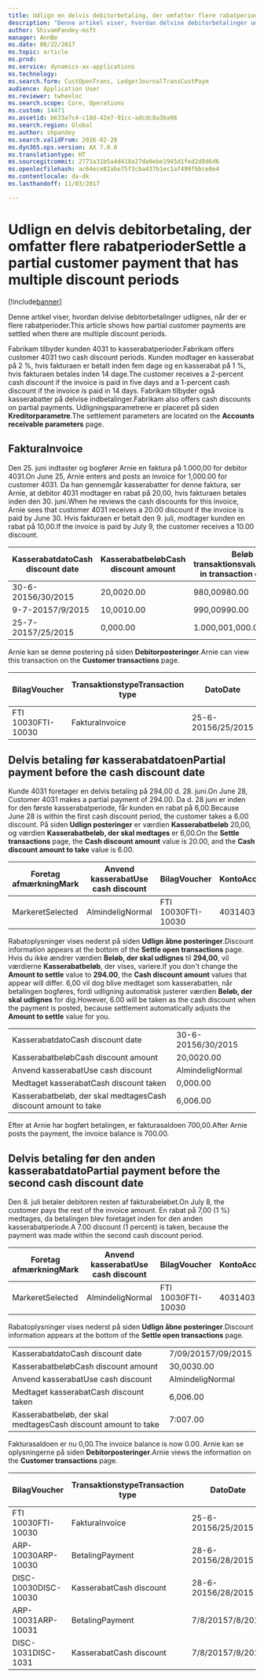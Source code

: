 ```yaml
---
title: Udlign en delvis debitorbetaling, der omfatter flere rabatperioder
description: "Denne artikel viser, hvordan delvise debitorbetalinger udlignes, når der er flere rabatperioder."
author: ShivamPandey-msft
manager: AnnBe
ms.date: 08/22/2017
ms.topic: article
ms.prod: 
ms.service: dynamics-ax-applications
ms.technology: 
ms.search.form: CustOpenTrans, LedgerJournalTransCustPaym
audience: Application User
ms.reviewer: twheeloc
ms.search.scope: Core, Operations
ms.custom: 14471
ms.assetid: b633a7c4-c18d-42e7-91cc-adcdc8a3ba98
ms.search.region: Global
ms.author: shpandey
ms.search.validFrom: 2016-02-28
ms.dyn365.ops.version: AX 7.0.0
ms.translationtype: HT
ms.sourcegitcommit: 2771a31b5a4d418a27de0ebe1945d1fed2d8d6d6
ms.openlocfilehash: ac64ece82abe75f3cba437b1ec1af499fbbce8e4
ms.contentlocale: da-dk
ms.lasthandoff: 11/03/2017

---
```


# <a name="settle-a-partial-customer-payment-that-has-multiple-discount-periods"></a><span data-ttu-id="0dde2-103">Udlign en delvis debitorbetaling, der omfatter flere rabatperioder</span><span class="sxs-lookup"><span data-stu-id="0dde2-103">Settle a partial customer payment that has multiple discount periods</span></span>

[!include[banner](../includes/banner.md)]


<span data-ttu-id="0dde2-104">Denne artikel viser, hvordan delvise debitorbetalinger udlignes, når der er flere rabatperioder.</span><span class="sxs-lookup"><span data-stu-id="0dde2-104">This article shows how partial customer payments are settled when there are multiple discount periods.</span></span>

<span data-ttu-id="0dde2-105">Fabrikam tilbyder kunden 4031 to kasserabatperioder.</span><span class="sxs-lookup"><span data-stu-id="0dde2-105">Fabrikam offers customer 4031 two cash discount periods.</span></span> <span data-ttu-id="0dde2-106">Kunden modtager en kasserabat på 2 %, hvis fakturaen er betalt inden fem dage og en kasserabat på 1 %, hvis fakturaen betales inden 14 dage.</span><span class="sxs-lookup"><span data-stu-id="0dde2-106">The customer receives a 2-percent cash discount if the invoice is paid in five days and a 1-percent cash discount if the invoice is paid in 14 days.</span></span> <span data-ttu-id="0dde2-107">Fabrikam tilbyder også kasserabatter på delvise indbetalinger.</span><span class="sxs-lookup"><span data-stu-id="0dde2-107">Fabrikam also offers cash discounts on partial payments.</span></span> <span data-ttu-id="0dde2-108">Udligningsparametrene er placeret på siden **Kreditorparametre**.</span><span class="sxs-lookup"><span data-stu-id="0dde2-108">The settlement parameters are located on the **Accounts receivable parameters** page.</span></span>

## <a name="invoice"></a><span data-ttu-id="0dde2-109">Faktura</span><span class="sxs-lookup"><span data-stu-id="0dde2-109">Invoice</span></span>
<span data-ttu-id="0dde2-110">Den 25. juni indtaster og bogfører Arnie en faktura på 1.000,00 for debitor 4031.</span><span class="sxs-lookup"><span data-stu-id="0dde2-110">On June 25, Arnie enters and posts an invoice for 1,000.00 for customer 4031.</span></span> <span data-ttu-id="0dde2-111">Da han gennemgår kasserabatter for denne faktura, ser Arnie, at debitor 4031 modtager en rabat på 20,00, hvis fakturaen betales inden den 30. juni.</span><span class="sxs-lookup"><span data-stu-id="0dde2-111">When he reviews the cash discounts for this invoice, Arnie sees that customer 4031 receives a 20.00 discount if the invoice is paid by June 30.</span></span> <span data-ttu-id="0dde2-112">Hvis fakturaen er betalt den 9. juli, modtager kunden en rabat på 10,00.</span><span class="sxs-lookup"><span data-stu-id="0dde2-112">If the invoice is paid by July 9, the customer receives a 10.00 discount.</span></span>

| <span data-ttu-id="0dde2-113">Kasserabatdato</span><span class="sxs-lookup"><span data-stu-id="0dde2-113">Cash discount date</span></span> | <span data-ttu-id="0dde2-114">Kasserabatbeløb</span><span class="sxs-lookup"><span data-stu-id="0dde2-114">Cash discount amount</span></span> | <span data-ttu-id="0dde2-115">Beløb i transaktionsvaluta</span><span class="sxs-lookup"><span data-stu-id="0dde2-115">Amount in transaction currency</span></span> |
|--------------------|----------------------|--------------------------------|
| <span data-ttu-id="0dde2-116">30-6-2015</span><span class="sxs-lookup"><span data-stu-id="0dde2-116">6/30/2015</span></span>          | <span data-ttu-id="0dde2-117">20,00</span><span class="sxs-lookup"><span data-stu-id="0dde2-117">20.00</span></span>                | <span data-ttu-id="0dde2-118">980,00</span><span class="sxs-lookup"><span data-stu-id="0dde2-118">980.00</span></span>                         |
| <span data-ttu-id="0dde2-119">9-7-2015</span><span class="sxs-lookup"><span data-stu-id="0dde2-119">7/9/2015</span></span>           | <span data-ttu-id="0dde2-120">10,00</span><span class="sxs-lookup"><span data-stu-id="0dde2-120">10.00</span></span>                | <span data-ttu-id="0dde2-121">990,00</span><span class="sxs-lookup"><span data-stu-id="0dde2-121">990.00</span></span>                         |
| <span data-ttu-id="0dde2-122">25-7-2015</span><span class="sxs-lookup"><span data-stu-id="0dde2-122">7/25/2015</span></span>          | <span data-ttu-id="0dde2-123">0,00</span><span class="sxs-lookup"><span data-stu-id="0dde2-123">0.00</span></span>                 | <span data-ttu-id="0dde2-124">1.000,00</span><span class="sxs-lookup"><span data-stu-id="0dde2-124">1,000.00</span></span>                       |

<span data-ttu-id="0dde2-125">Arnie kan se denne postering på siden **Debitorposteringer**.</span><span class="sxs-lookup"><span data-stu-id="0dde2-125">Arnie can view this transaction on the **Customer transactions** page.</span></span>

| <span data-ttu-id="0dde2-126">Bilag</span><span class="sxs-lookup"><span data-stu-id="0dde2-126">Voucher</span></span>   | <span data-ttu-id="0dde2-127">Transaktionstype</span><span class="sxs-lookup"><span data-stu-id="0dde2-127">Transaction type</span></span> | <span data-ttu-id="0dde2-128">Dato</span><span class="sxs-lookup"><span data-stu-id="0dde2-128">Date</span></span>      | <span data-ttu-id="0dde2-129">Faktura</span><span class="sxs-lookup"><span data-stu-id="0dde2-129">Invoice</span></span> | <span data-ttu-id="0dde2-130">Beløb i transaktionsvalutadebet</span><span class="sxs-lookup"><span data-stu-id="0dde2-130">Amount in transaction currency debit</span></span> | <span data-ttu-id="0dde2-131">Beløb i transaktionsvalutakredit</span><span class="sxs-lookup"><span data-stu-id="0dde2-131">Amount in transaction currency credit</span></span> | <span data-ttu-id="0dde2-132">Saldo</span><span class="sxs-lookup"><span data-stu-id="0dde2-132">Balance</span></span>  | <span data-ttu-id="0dde2-133">Valuta</span><span class="sxs-lookup"><span data-stu-id="0dde2-133">Currency</span></span> |
|-----------|------------------|-----------|---------|--------------------------------------|---------------------------------------|----------|----------|
| <span data-ttu-id="0dde2-134">FTI 10030</span><span class="sxs-lookup"><span data-stu-id="0dde2-134">FTI-10030</span></span> | <span data-ttu-id="0dde2-135">Faktura</span><span class="sxs-lookup"><span data-stu-id="0dde2-135">Invoice</span></span>          | <span data-ttu-id="0dde2-136">25-6-2015</span><span class="sxs-lookup"><span data-stu-id="0dde2-136">6/25/2015</span></span> | <span data-ttu-id="0dde2-137">10030</span><span class="sxs-lookup"><span data-stu-id="0dde2-137">10030</span></span>   | <span data-ttu-id="0dde2-138">1.000,00</span><span class="sxs-lookup"><span data-stu-id="0dde2-138">1,000.00</span></span>                             |                                       | <span data-ttu-id="0dde2-139">1.000,00</span><span class="sxs-lookup"><span data-stu-id="0dde2-139">1,000.00</span></span> | <span data-ttu-id="0dde2-140">USD</span><span class="sxs-lookup"><span data-stu-id="0dde2-140">USD</span></span>      |

## <a name="partial-payment-before-the-cash-discount-date"></a><span data-ttu-id="0dde2-141">Delvis betaling før kasserabatdatoen</span><span class="sxs-lookup"><span data-stu-id="0dde2-141">Partial payment before the cash discount date</span></span>
<span data-ttu-id="0dde2-142">Kunde 4031 foretager en delvis betaling på 294,00 d. 28. juni.</span><span class="sxs-lookup"><span data-stu-id="0dde2-142">On June 28, Customer 4031 makes a partial payment of 294.00.</span></span> <span data-ttu-id="0dde2-143">Da d. 28 juni er inden for den første kasserabatperiode, får kunden en rabat på 6,00.</span><span class="sxs-lookup"><span data-stu-id="0dde2-143">Because June 28 is within the first cash discount period, the customer takes a 6.00 discount.</span></span> <span data-ttu-id="0dde2-144">På siden **Udlign posteringer** er værdien **Kasserabatbeløb** 20,00, og værdien **Kasserabatbeløb, der skal medtages** er 6,00.</span><span class="sxs-lookup"><span data-stu-id="0dde2-144">On the **Settle transactions** page, the **Cash discount amount** value is 20.00, and the **Cash discount amount to take** value is 6.00.</span></span>

| <span data-ttu-id="0dde2-145">Foretag afmærkning</span><span class="sxs-lookup"><span data-stu-id="0dde2-145">Mark</span></span>     | <span data-ttu-id="0dde2-146">Anvend kasserabat</span><span class="sxs-lookup"><span data-stu-id="0dde2-146">Use cash discount</span></span> | <span data-ttu-id="0dde2-147">Bilag</span><span class="sxs-lookup"><span data-stu-id="0dde2-147">Voucher</span></span>   | <span data-ttu-id="0dde2-148">Konto</span><span class="sxs-lookup"><span data-stu-id="0dde2-148">Account</span></span> | <span data-ttu-id="0dde2-149">Dato</span><span class="sxs-lookup"><span data-stu-id="0dde2-149">Date</span></span>      | <span data-ttu-id="0dde2-150">Forfaldsdato</span><span class="sxs-lookup"><span data-stu-id="0dde2-150">Due date</span></span>  | <span data-ttu-id="0dde2-151">Faktura</span><span class="sxs-lookup"><span data-stu-id="0dde2-151">Invoice</span></span> | <span data-ttu-id="0dde2-152">Beløb i transaktionsvaluta</span><span class="sxs-lookup"><span data-stu-id="0dde2-152">Amount in transaction currency</span></span> | <span data-ttu-id="0dde2-153">Valuta</span><span class="sxs-lookup"><span data-stu-id="0dde2-153">Currency</span></span> | <span data-ttu-id="0dde2-154">Beløb, der skal udlignes</span><span class="sxs-lookup"><span data-stu-id="0dde2-154">Amount to settle</span></span> |
|----------|-------------------|-----------|---------|-----------|-----------|---------|--------------------------------|----------|------------------|
| <span data-ttu-id="0dde2-155">Markeret</span><span class="sxs-lookup"><span data-stu-id="0dde2-155">Selected</span></span> | <span data-ttu-id="0dde2-156">Almindelig</span><span class="sxs-lookup"><span data-stu-id="0dde2-156">Normal</span></span>            | <span data-ttu-id="0dde2-157">FTI 10030</span><span class="sxs-lookup"><span data-stu-id="0dde2-157">FTI-10030</span></span> | <span data-ttu-id="0dde2-158">4031</span><span class="sxs-lookup"><span data-stu-id="0dde2-158">4031</span></span>    | <span data-ttu-id="0dde2-159">25-6-2015</span><span class="sxs-lookup"><span data-stu-id="0dde2-159">6/25/2015</span></span> | <span data-ttu-id="0dde2-160">25-7-2015</span><span class="sxs-lookup"><span data-stu-id="0dde2-160">7/25/2015</span></span> | <span data-ttu-id="0dde2-161">10030</span><span class="sxs-lookup"><span data-stu-id="0dde2-161">10030</span></span>   | <span data-ttu-id="0dde2-162">1.000,00</span><span class="sxs-lookup"><span data-stu-id="0dde2-162">1,000.00</span></span>                       | <span data-ttu-id="0dde2-163">USD</span><span class="sxs-lookup"><span data-stu-id="0dde2-163">USD</span></span>      | <span data-ttu-id="0dde2-164">294,00</span><span class="sxs-lookup"><span data-stu-id="0dde2-164">294.00</span></span>           |

<span data-ttu-id="0dde2-165">Rabatoplysninger vises nederst på siden **Udlign åbne posteringer**.</span><span class="sxs-lookup"><span data-stu-id="0dde2-165">Discount information appears at the bottom of the **Settle open transactions** page.</span></span> <span data-ttu-id="0dde2-166">Hvis du ikke ændrer værdien **Beløb, der skal udlignes** til **294,00**, vil værdierne **Kasserabatbeløb**, der vises, variere.</span><span class="sxs-lookup"><span data-stu-id="0dde2-166">If you don't change the **Amount to settle** value to **294.00**, the **Cash discount amount** values that appear will differ.</span></span> <span data-ttu-id="0dde2-167">6,00 vil dog blive medtaget som kasserabatten, når betalingen bogføres, fordi udligning automatisk justerer værdien **Beløb, der skal udlignes** for dig.</span><span class="sxs-lookup"><span data-stu-id="0dde2-167">However, 6.00 will be taken as the cash discount when the payment is posted, because settlement automatically adjusts the **Amount to settle** value for you.</span></span>

|                              |           |
|------------------------------|-----------|
| <span data-ttu-id="0dde2-168">Kasserabatdato</span><span class="sxs-lookup"><span data-stu-id="0dde2-168">Cash discount date</span></span>           | <span data-ttu-id="0dde2-169">30-6-2015</span><span class="sxs-lookup"><span data-stu-id="0dde2-169">6/30/2015</span></span> |
| <span data-ttu-id="0dde2-170">Kasserabatbeløb</span><span class="sxs-lookup"><span data-stu-id="0dde2-170">Cash discount amount</span></span>         | <span data-ttu-id="0dde2-171">20,00</span><span class="sxs-lookup"><span data-stu-id="0dde2-171">20.00</span></span>     |
| <span data-ttu-id="0dde2-172">Anvend kasserabat</span><span class="sxs-lookup"><span data-stu-id="0dde2-172">Use cash discount</span></span>            | <span data-ttu-id="0dde2-173">Almindelig</span><span class="sxs-lookup"><span data-stu-id="0dde2-173">Normal</span></span>    |
| <span data-ttu-id="0dde2-174">Medtaget kasserabat</span><span class="sxs-lookup"><span data-stu-id="0dde2-174">Cash discount taken</span></span>          | <span data-ttu-id="0dde2-175">0,00</span><span class="sxs-lookup"><span data-stu-id="0dde2-175">0.00</span></span>      |
| <span data-ttu-id="0dde2-176">Kasserabatbeløb, der skal medtages</span><span class="sxs-lookup"><span data-stu-id="0dde2-176">Cash discount amount to take</span></span> | <span data-ttu-id="0dde2-177">6,00</span><span class="sxs-lookup"><span data-stu-id="0dde2-177">6.00</span></span>      |

<span data-ttu-id="0dde2-178">Efter at Arnie har bogført betalingen, er fakturasaldoen 700,00.</span><span class="sxs-lookup"><span data-stu-id="0dde2-178">After Arnie posts the payment, the invoice balance is 700.00.</span></span>

## <a name="partial-payment-before-the-second-cash-discount-date"></a><span data-ttu-id="0dde2-179">Delvis betaling før den anden kasserabatdato</span><span class="sxs-lookup"><span data-stu-id="0dde2-179">Partial payment before the second cash discount date</span></span>
<span data-ttu-id="0dde2-180">Den 8. juli betaler debitoren resten af fakturabeløbet.</span><span class="sxs-lookup"><span data-stu-id="0dde2-180">On July 8, the customer pays the rest of the invoice amount.</span></span> <span data-ttu-id="0dde2-181">En rabat på 7,00 (1 %) medtages, da betalingen blev foretaget inden for den anden kasserabatperiode.</span><span class="sxs-lookup"><span data-stu-id="0dde2-181">A 7.00 discount (1 percent) is taken, because the payment was made within the second cash discount period.</span></span>

| <span data-ttu-id="0dde2-182">Foretag afmærkning</span><span class="sxs-lookup"><span data-stu-id="0dde2-182">Mark</span></span>     | <span data-ttu-id="0dde2-183">Anvend kasserabat</span><span class="sxs-lookup"><span data-stu-id="0dde2-183">Use cash discount</span></span> | <span data-ttu-id="0dde2-184">Bilag</span><span class="sxs-lookup"><span data-stu-id="0dde2-184">Voucher</span></span>   | <span data-ttu-id="0dde2-185">Konto</span><span class="sxs-lookup"><span data-stu-id="0dde2-185">Account</span></span> | <span data-ttu-id="0dde2-186">Dato</span><span class="sxs-lookup"><span data-stu-id="0dde2-186">Date</span></span>      | <span data-ttu-id="0dde2-187">Forfaldsdato</span><span class="sxs-lookup"><span data-stu-id="0dde2-187">Due date</span></span>  | <span data-ttu-id="0dde2-188">Faktura</span><span class="sxs-lookup"><span data-stu-id="0dde2-188">Invoice</span></span> | <span data-ttu-id="0dde2-189">Beløb i transaktionsvalutadebet</span><span class="sxs-lookup"><span data-stu-id="0dde2-189">Amount in transaction currency debit</span></span> | <span data-ttu-id="0dde2-190">Beløb i transaktionsvalutakredit</span><span class="sxs-lookup"><span data-stu-id="0dde2-190">Amount in transaction currency credit</span></span> | <span data-ttu-id="0dde2-191">Valuta</span><span class="sxs-lookup"><span data-stu-id="0dde2-191">Currency</span></span> | <span data-ttu-id="0dde2-192">Beløb, der skal udlignes</span><span class="sxs-lookup"><span data-stu-id="0dde2-192">Amount to settle</span></span> |
|----------|-------------------|-----------|---------|-----------|-----------|---------|--------------------------------------|---------------------------------------|----------|------------------|
| <span data-ttu-id="0dde2-193">Markeret</span><span class="sxs-lookup"><span data-stu-id="0dde2-193">Selected</span></span> | <span data-ttu-id="0dde2-194">Almindelig</span><span class="sxs-lookup"><span data-stu-id="0dde2-194">Normal</span></span>            | <span data-ttu-id="0dde2-195">FTI 10030</span><span class="sxs-lookup"><span data-stu-id="0dde2-195">FTI-10030</span></span> | <span data-ttu-id="0dde2-196">4031</span><span class="sxs-lookup"><span data-stu-id="0dde2-196">4031</span></span>    | <span data-ttu-id="0dde2-197">25-6-2015</span><span class="sxs-lookup"><span data-stu-id="0dde2-197">6/25/2015</span></span> | <span data-ttu-id="0dde2-198">25-7-2015</span><span class="sxs-lookup"><span data-stu-id="0dde2-198">7/25/2015</span></span> | <span data-ttu-id="0dde2-199">10030</span><span class="sxs-lookup"><span data-stu-id="0dde2-199">10030</span></span>   | <span data-ttu-id="0dde2-200">700,00</span><span class="sxs-lookup"><span data-stu-id="0dde2-200">700.00</span></span>                               |                                       | <span data-ttu-id="0dde2-201">USD</span><span class="sxs-lookup"><span data-stu-id="0dde2-201">USD</span></span>      | <span data-ttu-id="0dde2-202">693,00</span><span class="sxs-lookup"><span data-stu-id="0dde2-202">693.00</span></span>           |

<span data-ttu-id="0dde2-203">Rabatoplysninger vises nederst på siden **Udlign åbne posteringer**.</span><span class="sxs-lookup"><span data-stu-id="0dde2-203">Discount information appears at the bottom of the **Settle open transactions** page.</span></span>

|                              |           |
|------------------------------|-----------|
| <span data-ttu-id="0dde2-204">Kasserabatdato</span><span class="sxs-lookup"><span data-stu-id="0dde2-204">Cash discount date</span></span>           | <span data-ttu-id="0dde2-205">7/09/2015</span><span class="sxs-lookup"><span data-stu-id="0dde2-205">7/09/2015</span></span> |
| <span data-ttu-id="0dde2-206">Kasserabatbeløb</span><span class="sxs-lookup"><span data-stu-id="0dde2-206">Cash discount amount</span></span>         | <span data-ttu-id="0dde2-207">30,00</span><span class="sxs-lookup"><span data-stu-id="0dde2-207">30.00</span></span>     |
| <span data-ttu-id="0dde2-208">Anvend kasserabat</span><span class="sxs-lookup"><span data-stu-id="0dde2-208">Use cash discount</span></span>            | <span data-ttu-id="0dde2-209">Almindelig</span><span class="sxs-lookup"><span data-stu-id="0dde2-209">Normal</span></span>    |
| <span data-ttu-id="0dde2-210">Medtaget kasserabat</span><span class="sxs-lookup"><span data-stu-id="0dde2-210">Cash discount taken</span></span>          | <span data-ttu-id="0dde2-211">6,00</span><span class="sxs-lookup"><span data-stu-id="0dde2-211">6.00</span></span>      |
| <span data-ttu-id="0dde2-212">Kasserabatbeløb, der skal medtages</span><span class="sxs-lookup"><span data-stu-id="0dde2-212">Cash discount amount to take</span></span> | <span data-ttu-id="0dde2-213">7:00</span><span class="sxs-lookup"><span data-stu-id="0dde2-213">7.00</span></span>      |

<span data-ttu-id="0dde2-214">Fakturasaldoen er nu 0,00.</span><span class="sxs-lookup"><span data-stu-id="0dde2-214">The invoice balance is now 0.00.</span></span> <span data-ttu-id="0dde2-215">Arnie kan se oplysningerne på siden **Debitorposteringer**.</span><span class="sxs-lookup"><span data-stu-id="0dde2-215">Arnie views the information on the **Customer transactions** page.</span></span>

| <span data-ttu-id="0dde2-216">Bilag</span><span class="sxs-lookup"><span data-stu-id="0dde2-216">Voucher</span></span>    | <span data-ttu-id="0dde2-217">Transaktionstype</span><span class="sxs-lookup"><span data-stu-id="0dde2-217">Transaction type</span></span> | <span data-ttu-id="0dde2-218">Dato</span><span class="sxs-lookup"><span data-stu-id="0dde2-218">Date</span></span>      | <span data-ttu-id="0dde2-219">Faktura</span><span class="sxs-lookup"><span data-stu-id="0dde2-219">Invoice</span></span> | <span data-ttu-id="0dde2-220">Beløb i transaktionsvalutadebet</span><span class="sxs-lookup"><span data-stu-id="0dde2-220">Amount in transaction currency debit</span></span> | <span data-ttu-id="0dde2-221">Beløb i transaktionsvalutakredit</span><span class="sxs-lookup"><span data-stu-id="0dde2-221">Amount in transaction currency credit</span></span> | <span data-ttu-id="0dde2-222">Saldo</span><span class="sxs-lookup"><span data-stu-id="0dde2-222">Balance</span></span> | <span data-ttu-id="0dde2-223">Valuta</span><span class="sxs-lookup"><span data-stu-id="0dde2-223">Currency</span></span> |
|------------|------------------|-----------|---------|--------------------------------------|---------------------------------------|---------|----------|
| <span data-ttu-id="0dde2-224">FTI 10030</span><span class="sxs-lookup"><span data-stu-id="0dde2-224">FTI-10030</span></span>  | <span data-ttu-id="0dde2-225">Faktura</span><span class="sxs-lookup"><span data-stu-id="0dde2-225">Invoice</span></span>          | <span data-ttu-id="0dde2-226">25-6-2015</span><span class="sxs-lookup"><span data-stu-id="0dde2-226">6/25/2015</span></span> | <span data-ttu-id="0dde2-227">10030</span><span class="sxs-lookup"><span data-stu-id="0dde2-227">10030</span></span>   | <span data-ttu-id="0dde2-228">1.000,00</span><span class="sxs-lookup"><span data-stu-id="0dde2-228">1,000.00</span></span>                             |                                       | <span data-ttu-id="0dde2-229">0,00</span><span class="sxs-lookup"><span data-stu-id="0dde2-229">0.00</span></span>    | <span data-ttu-id="0dde2-230">USD</span><span class="sxs-lookup"><span data-stu-id="0dde2-230">USD</span></span>      |
| <span data-ttu-id="0dde2-231">ARP-10030</span><span class="sxs-lookup"><span data-stu-id="0dde2-231">ARP-10030</span></span>  |  <span data-ttu-id="0dde2-232">Betaling</span><span class="sxs-lookup"><span data-stu-id="0dde2-232">Payment</span></span>         | <span data-ttu-id="0dde2-233">28-6-2015</span><span class="sxs-lookup"><span data-stu-id="0dde2-233">6/28/2015</span></span> |         |                                      | <span data-ttu-id="0dde2-234">294,00</span><span class="sxs-lookup"><span data-stu-id="0dde2-234">294.00</span></span>                                | <span data-ttu-id="0dde2-235">0,00</span><span class="sxs-lookup"><span data-stu-id="0dde2-235">0.00</span></span>    | <span data-ttu-id="0dde2-236">USD</span><span class="sxs-lookup"><span data-stu-id="0dde2-236">USD</span></span>      |
| <span data-ttu-id="0dde2-237">DISC-10030</span><span class="sxs-lookup"><span data-stu-id="0dde2-237">DISC-10030</span></span> |  <span data-ttu-id="0dde2-238">Kasserabat</span><span class="sxs-lookup"><span data-stu-id="0dde2-238">Cash discount</span></span>   | <span data-ttu-id="0dde2-239">28-6-2015</span><span class="sxs-lookup"><span data-stu-id="0dde2-239">6/28/2015</span></span> |         |                                      | <span data-ttu-id="0dde2-240">6,00</span><span class="sxs-lookup"><span data-stu-id="0dde2-240">6.00</span></span>                                  | <span data-ttu-id="0dde2-241">0,00</span><span class="sxs-lookup"><span data-stu-id="0dde2-241">0.00</span></span>    | <span data-ttu-id="0dde2-242">USD</span><span class="sxs-lookup"><span data-stu-id="0dde2-242">USD</span></span>      |
| <span data-ttu-id="0dde2-243">ARP-10031</span><span class="sxs-lookup"><span data-stu-id="0dde2-243">ARP-10031</span></span>  |  <span data-ttu-id="0dde2-244">Betaling</span><span class="sxs-lookup"><span data-stu-id="0dde2-244">Payment</span></span>         | <span data-ttu-id="0dde2-245">7/8/2015</span><span class="sxs-lookup"><span data-stu-id="0dde2-245">7/8/2015</span></span>  |         |                                      | <span data-ttu-id="0dde2-246">693,00</span><span class="sxs-lookup"><span data-stu-id="0dde2-246">693.00</span></span>                                | <span data-ttu-id="0dde2-247">0,00</span><span class="sxs-lookup"><span data-stu-id="0dde2-247">0.00</span></span>    | <span data-ttu-id="0dde2-248">USD</span><span class="sxs-lookup"><span data-stu-id="0dde2-248">USD</span></span>      |
| <span data-ttu-id="0dde2-249">DISC-1031</span><span class="sxs-lookup"><span data-stu-id="0dde2-249">DISC-1031</span></span>  |  <span data-ttu-id="0dde2-250">Kasserabat</span><span class="sxs-lookup"><span data-stu-id="0dde2-250">Cash discount</span></span>   | <span data-ttu-id="0dde2-251">7/8/2015</span><span class="sxs-lookup"><span data-stu-id="0dde2-251">7/8/2015</span></span>  |         |                                      | <span data-ttu-id="0dde2-252">7:00</span><span class="sxs-lookup"><span data-stu-id="0dde2-252">7.00</span></span>                                  | <span data-ttu-id="0dde2-253">0,00</span><span class="sxs-lookup"><span data-stu-id="0dde2-253">0.00</span></span>    | <span data-ttu-id="0dde2-254">USD</span><span class="sxs-lookup"><span data-stu-id="0dde2-254">USD</span></span>      |







